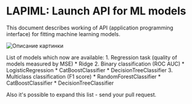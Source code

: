 # LAPIML: Launch API for ML models

This document describes working of API (application programming interface) for fitting machine learning models. 

<image src="api.png" alt="Описание картинки">

List of models which now are available: 
	1. Regression task (quality of models measured by MSE)
		* Ridge
	2. Binary classification (ROC AUC)
		* LogisticRegression
		* CatBoostClassifier
		* DecisionTreeClassifier
	3. Multiclass classification (F1 score)
		* RandomForestClassifier
		* CatBoostClassifier
		* DecisionTreeClassifier

Also it's possible to expand this list - send your pull request.

